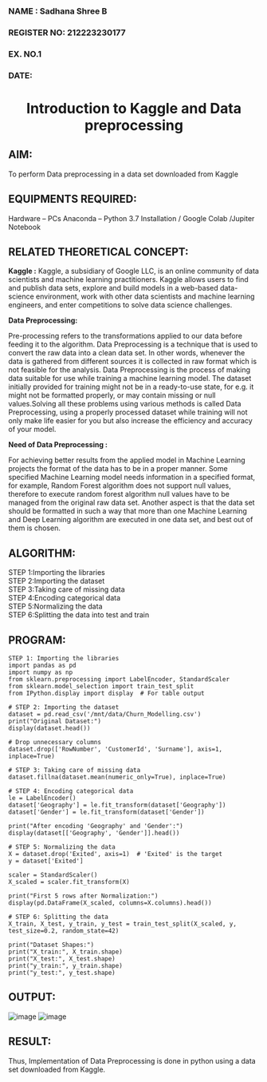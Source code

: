 <H3>NAME : Sadhana Shree B</H3>
<H3>REGISTER NO: 212223230177</H3>
<H3>EX. NO.1</H3>
<H3>DATE: </H3>
<H1 ALIGN =CENTER> Introduction to Kaggle and Data preprocessing</H1>

## AIM:

To perform Data preprocessing in a data set downloaded from Kaggle

## EQUIPMENTS REQUIRED:
Hardware – PCs
Anaconda – Python 3.7 Installation / Google Colab /Jupiter Notebook

## RELATED THEORETICAL CONCEPT:

**Kaggle :**
Kaggle, a subsidiary of Google LLC, is an online community of data scientists and machine learning practitioners. Kaggle allows users to find and publish data sets, explore and build models in a web-based data-science environment, work with other data scientists and machine learning engineers, and enter competitions to solve data science challenges.

**Data Preprocessing:**

Pre-processing refers to the transformations applied to our data before feeding it to the algorithm. Data Preprocessing is a technique that is used to convert the raw data into a clean data set. In other words, whenever the data is gathered from different sources it is collected in raw format which is not feasible for the analysis.
Data Preprocessing is the process of making data suitable for use while training a machine learning model. The dataset initially provided for training might not be in a ready-to-use state, for e.g. it might not be formatted properly, or may contain missing or null values.Solving all these problems using various methods is called Data Preprocessing, using a properly processed dataset while training will not only make life easier for you but also increase the efficiency and accuracy of your model.

**Need of Data Preprocessing :**

For achieving better results from the applied model in Machine Learning projects the format of the data has to be in a proper manner. Some specified Machine Learning model needs information in a specified format, for example, Random Forest algorithm does not support null values, therefore to execute random forest algorithm null values have to be managed from the original raw data set.
Another aspect is that the data set should be formatted in such a way that more than one Machine Learning and Deep Learning algorithm are executed in one data set, and best out of them is chosen.


## ALGORITHM:
STEP 1:Importing the libraries<BR>
STEP 2:Importing the dataset<BR>
STEP 3:Taking care of missing data<BR>
STEP 4:Encoding categorical data<BR>
STEP 5:Normalizing the data<BR>
STEP 6:Splitting the data into test and train<BR>

##  PROGRAM:

```
STEP 1: Importing the libraries
import pandas as pd
import numpy as np
from sklearn.preprocessing import LabelEncoder, StandardScaler
from sklearn.model_selection import train_test_split
from IPython.display import display  # For table output

# STEP 2: Importing the dataset
dataset = pd.read_csv('/mnt/data/Churn_Modelling.csv')
print("Original Dataset:")
display(dataset.head())

# Drop unnecessary columns
dataset.drop(['RowNumber', 'CustomerId', 'Surname'], axis=1, inplace=True)

# STEP 3: Taking care of missing data
dataset.fillna(dataset.mean(numeric_only=True), inplace=True)

# STEP 4: Encoding categorical data
le = LabelEncoder()
dataset['Geography'] = le.fit_transform(dataset['Geography'])
dataset['Gender'] = le.fit_transform(dataset['Gender'])

print("After encoding 'Geography' and 'Gender':")
display(dataset[['Geography', 'Gender']].head())

# STEP 5: Normalizing the data
X = dataset.drop('Exited', axis=1)  # 'Exited' is the target
y = dataset['Exited']

scaler = StandardScaler()
X_scaled = scaler.fit_transform(X)

print("First 5 rows after Normalization:")
display(pd.DataFrame(X_scaled, columns=X.columns).head())

# STEP 6: Splitting the data
X_train, X_test, y_train, y_test = train_test_split(X_scaled, y, test_size=0.2, random_state=42)

print("Dataset Shapes:")
print("X_train:", X_train.shape)
print("X_test:", X_test.shape)
print("y_train:", y_train.shape)
print("y_test:", y_test.shape)
```

## OUTPUT:

![image](https://github.com/user-attachments/assets/4b31f512-5b69-4005-8da3-007518ced401)
![image](https://github.com/user-attachments/assets/6baa2d5a-ab18-4b69-bc86-76e42b73a7c1)




## RESULT:
Thus, Implementation of Data Preprocessing is done in python  using a data set downloaded from Kaggle.


